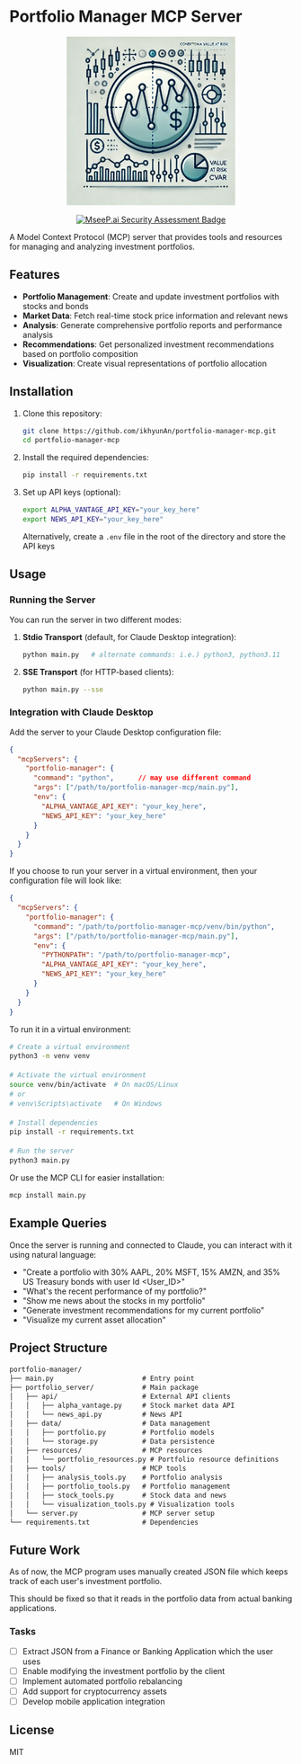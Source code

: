 # Portfolio Manager MCP Server
<p align="center">
  <img src="assets/logo.png" width="300" alt="Project Logo">
</p>

<p align="center">
  <a href="https://mseep.ai/app/ikhyunan-mcp-investmentportfolio">
    <img src="https://mseep.net/pr/ikhyunan-mcp-investmentportfolio-badge.png" alt="MseeP.ai Security Assessment Badge" />
  </a>
</p>


A Model Context Protocol (MCP) server that provides tools and resources for managing and analyzing investment portfolios.

## Features

- **Portfolio Management**: Create and update investment portfolios with stocks and bonds
- **Market Data**: Fetch real-time stock price information and relevant news
- **Analysis**: Generate comprehensive portfolio reports and performance analysis
- **Recommendations**: Get personalized investment recommendations based on portfolio composition
- **Visualization**: Create visual representations of portfolio allocation

## Installation

1. Clone this repository:
   ```bash
   git clone https://github.com/ikhyunAn/portfolio-manager-mcp.git
   cd portfolio-manager-mcp
   ```

2. Install the required dependencies:
   ```bash
   pip install -r requirements.txt
   ```

3. Set up API keys (optional):
   ```bash
   export ALPHA_VANTAGE_API_KEY="your_key_here"
   export NEWS_API_KEY="your_key_here"
   ```

   Alternatively, create a `.env` file in the root of the directory and store the API keys

## Usage

### Running the Server

You can run the server in two different modes:

1. **Stdio Transport** (default, for Claude Desktop integration):
   ```bash
   python main.py   # alternate commands: i.e.) python3, python3.11
   ```

2. **SSE Transport** (for HTTP-based clients):
   ```bash
   python main.py --sse
   ```

### Integration with Claude Desktop

Add the server to your Claude Desktop configuration file:

```json
{
  "mcpServers": {
    "portfolio-manager": {
      "command": "python",      // may use different command
      "args": ["/path/to/portfolio-manager-mcp/main.py"],
      "env": {
        "ALPHA_VANTAGE_API_KEY": "your_key_here",
        "NEWS_API_KEY": "your_key_here"
      }
    }
  }
}
```

If you choose to run your server in a virtual environment, then your configuration file will look like:

```json
{
  "mcpServers": {
    "portfolio-manager": {
      "command": "/path/to/portfolio-manager-mcp/venv/bin/python",
      "args": ["/path/to/portfolio-manager-mcp/main.py"],
      "env": {
        "PYTHONPATH": "/path/to/portfolio-manager-mcp",
        "ALPHA_VANTAGE_API_KEY": "your_key_here",
        "NEWS_API_KEY": "your_key_here"
      }
    }
  }
}
```

To run it in a virtual environment:

```bash
# Create a virtual environment
python3 -m venv venv

# Activate the virtual environment
source venv/bin/activate  # On macOS/Linux
# or
# venv\Scripts\activate   # On Windows

# Install dependencies
pip install -r requirements.txt

# Run the server
python3 main.py
```


Or use the MCP CLI for easier installation:

```bash
mcp install main.py
```

## Example Queries

Once the server is running and connected to Claude, you can interact with it using natural language:

- "Create a portfolio with 30% AAPL, 20% MSFT, 15% AMZN, and 35% US Treasury bonds with user Id <User_ID>"
- "What's the recent performance of my portfolio?"
- "Show me news about the stocks in my portfolio"
- "Generate investment recommendations for my current portfolio"
- "Visualize my current asset allocation"

## Project Structure

```
portfolio-manager/
├── main.py                      # Entry point
├── portfolio_server/            # Main package
│   ├── api/                     # External API clients
│   │   ├── alpha_vantage.py     # Stock market data API
│   │   └── news_api.py          # News API
│   ├── data/                    # Data management
│   │   ├── portfolio.py         # Portfolio models
│   │   └── storage.py           # Data persistence
│   ├── resources/               # MCP resources
│   │   └── portfolio_resources.py # Portfolio resource definitions
│   ├── tools/                   # MCP tools
│   │   ├── analysis_tools.py    # Portfolio analysis
│   │   ├── portfolio_tools.py   # Portfolio management
│   │   ├── stock_tools.py       # Stock data and news
│   │   └── visualization_tools.py # Visualization tools
│   └── server.py                # MCP server setup
└── requirements.txt             # Dependencies
```

## Future Work

As of now, the MCP program uses manually created JSON file which keeps track of each user's investment portfolio.

This should be fixed so that it reads in the portfolio data from actual banking applications.


### Tasks

- [ ] Extract JSON from a Finance or Banking Application which the user uses
- [ ] Enable modifying the investment portfolio by the client
- [ ] Implement automated portfolio rebalancing
- [ ] Add support for cryptocurrency assets
- [ ] Develop mobile application integration

## License

MIT
